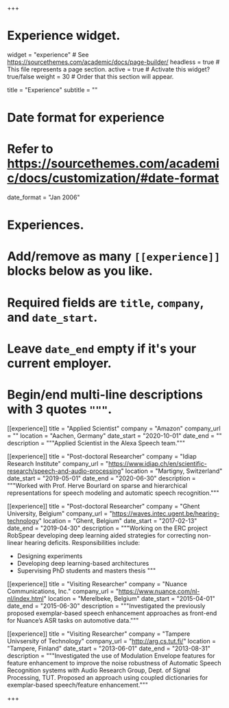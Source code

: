 +++
# Experience widget.
widget = "experience"  # See https://sourcethemes.com/academic/docs/page-builder/
headless = true  # This file represents a page section.
active = true  # Activate this widget? true/false
weight = 30  # Order that this section will appear.

title = "Experience"
subtitle = ""

# Date format for experience
#   Refer to https://sourcethemes.com/academic/docs/customization/#date-format
date_format = "Jan 2006"

# Experiences.
#   Add/remove as many `[[experience]]` blocks below as you like.
#   Required fields are `title`, `company`, and `date_start`.
#   Leave `date_end` empty if it's your current employer.
#   Begin/end multi-line descriptions with 3 quotes `"""`.
[[experience]]
  title = "Applied Scientist"
  company = "Amazon"
  company_url = ""
  location = "Aachen, Germany"
  date_start = "2020-10-01"
  date_end = ""
  description = """Applied Scientist in the Alexa Speech team."""


[[experience]]
  title = "Post-doctoral Researcher"
  company = "Idiap Research Institute"
  company_url = "https://www.idiap.ch/en/scientific-research/speech-and-audio-processing"
  location = "Martigny, Switzerland"
  date_start = "2019-05-01"
  date_end = "2020-06-30"
  description = """Worked with Prof. Herve Bourlard on sparse and hierarchical representations for speech modeling and automatic speech recognition."""

[[experience]]
  title = "Post-doctoral Researcher"
  company = "Ghent University, Belgium"
  company_url = "https://waves.intec.ugent.be/hearing-technology"
  location = "Ghent, Belgium"
  date_start = "2017-02-13"
  date_end = "2019-04-30"
  description = """Working on the ERC project RobSpear developing deep learning aided strategies for correcting non-linear hearing deficits. Responsibilities include:
  
  * Designing experiments
  * Developing deep learning-based architectures
  * Supervising PhD students and masters thesis
  """

[[experience]]
  title = "Visiting Researcher"
  company = "Nuance Communications, Inc."
  company_url = "https://www.nuance.com/nl-nl/index.html"
  location = "Merelbeke, Belgium"
  date_start = "2015-04-01"
  date_end = "2015-06-30"
  description = """Investigated the previously proposed exemplar-based speech enhancement approaches as front-end for Nuance’s ASR tasks on automotive data."""

[[experience]]
  title = "Visiting Researcher"
  company = "Tampere Univsersity of Technology"
  company_url = "http://arg.cs.tut.fi/"
  location = "Tampere, Finland"
  date_start = "2013-06-01"
  date_end = "2013-08-31"
  description = """Investigated the use of Modulation Envelope features for feature enhancement to improve the noise robustness of Automatic Speech Recognition systems with Audio Research Group, Dept. of Signal Processing, TUT. Proposed an approach using coupled dictionaries for exemplar-based speech/feature enhancement."""

+++
